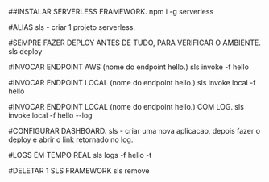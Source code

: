 ##INSTALAR SERVERLESS FRAMEWORK.
npm i -g serverless

#ALIAS
sls  - criar 1 projeto serverless.

#SEMPRE FAZER DEPLOY ANTES DE TUDO, PARA VERIFICAR O AMBIENTE.
sls deploy

#INVOCAR ENDPOINT AWS (nome do endpoint hello.)
sls invoke -f hello

#INVOCAR ENDPOINT LOCAL (nome do endpoint hello.)
sls invoke local -f hello

#INVOCAR ENDPOINT LOCAL (nome do endpoint hello.) COM LOG.
sls invoke local -f hello --log

#CONFIGURAR DASHBOARD.
sls  - criar uma nova aplicacao, depois fazer o deploy e abrir o link retornado no log.

#LOGS EM TEMPO REAL
sls logs -f hello -t

#DELETAR 1 SLS FRAMEWORK
sls remove